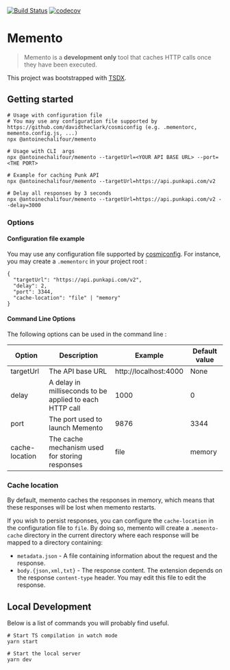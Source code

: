 [![Build Status](https://travis-ci.org/antoinechalifour/memento.svg?branch=master)](https://travis-ci.org/antoinechalifour/memento) [![codecov](https://codecov.io/gh/antoinechalifour/memento/branch/master/graph/badge.svg)](https://codecov.io/gh/antoinechalifour/memento)


# Memento

> Memento is a **development only** tool that caches HTTP calls once they have been executed.

This project was bootstrapped with [TSDX](https://github.com/jaredpalmer/tsdx).

## Getting started

```
# Usage with configuration file
# You may use any configuration file supported by https://github.com/davidtheclark/cosmiconfig (e.g. .mementorc, memento.config.js, ...)
npx @antoinechalifour/memento

# Usage with CLI  args
npx @antoinechalifour/memento --targetUrl=<YOUR API BASE URL> --port=<THE PORT>

# Example for caching Punk API
npx @antoinechalifour/memento --targetUrl=https://api.punkapi.com/v2

# Delay all responses by 3 seconds
npx @antoinechalifour/memento --targetUrl=https://api.punkapi.com/v2 --delay=3000
```

### Options

#### Configuration file example
You may use any configuration file supported by [cosmiconfig](https://github.com/davidtheclark/cosmiconfig). For instance, you may create a `.mementorc` in your project root :

```
{
  "targetUrl": "https://api.punkapi.com/v2",
  "delay": 2,
  "port": 3344,
  "cache-location": "file" | "memory"
}
```

#### Command Line Options
The following options can be used in the command line :

| Option         | Description                                             | Example               | Default value |
| -------------- | ------------------------------------------------------- | --------------------- | ------------- |
| targetUrl      | The API base URL                                        | http://localhost:4000 | None          |
| delay          | A delay in milliseconds to be applied to each HTTP call | 1000                  | 0             |
| port           | The port used to launch Memento                         | 9876                  | 3344          |
| cache-location | The cache mechanism used for storing responses          | file                  | memory        |


### Cache location

By default, memento caches the responses in memory, which means that these responses will be lost when memento restarts.

If you wish to persist responses, you can configure the `cache-location` in the configuration file to `file`. By doing so, memento will create a `.memento-cache` directory in the current directory where each response will be mapped to a directory containing:

- `metadata.json` - A file containing information about the request and the response.
- `body.{json,xml,txt}` - The response content. The extension depends on the response `content-type` header. You may edit this file to edit the response.

## Local Development

Below is a list of commands you will probably find useful.

```
# Start TS compilation in watch mode
yarn start

# Start the local server
yarn dev
```

